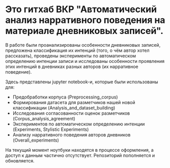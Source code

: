 # Это гитхаб ВКР "Автоматический анализ нарративного поведения на материале дневниковых записей".  

В работе были проанализированы особенности дневниковых записей, предложена классификация их интенций (того, о чём автор хотел рассказать), проведены эксперименты по автоматическом определению интенции записи и исследованы особенности проявления этих интенций в дневниках разных авторов (их нарративное поведение).

Здесь представлены jupyter notebook-и, которые были использованы для:   
- Предобработки корпуса (Preprocessing_corpus)  
- Формирования датасета для разметчиков нашей новой классификации (Analysis_and_dataset_building)  
- Исследования согласованности оценок разметчиков (Corpus_analysis_agreement)  
- Экспериментов по автоматическом определению интенции (Experiments, Stylistic Experiments)  
- Анализу нарративного поведения авторов дневников (Overall_experiments)  

На текущий момент ноутбуки находятся в процессе оформления, а доступ к данным частично отсутствует. Репозиторий пополняется и обновляется.  

